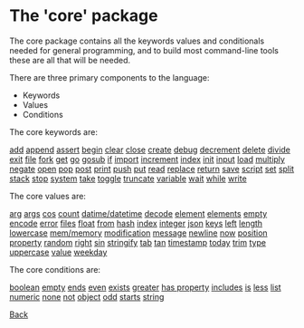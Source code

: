 # The 'core' package

The core package contains all the keywords values and conditionals needed for general programming, and to build most command-line tools these are all that will be needed.

There are three primary components to the language:

 - Keywords
 - Values
 - Conditions

The core keywords are:

[add](keywords/add.md) [append](keywords/append.md) [assert](keywords/assert.md) [begin](keywords/begin.md) [clear](keywords/clear.md) [close](keywords/close.md) [create](keywords/create.md) [debug](keywords/debug.md) [decrement](keywords/decrement.md) [delete](keywords/delete.md) [divide](keywords/divide.md) [exit](keywords/exit.md) [file](keywords/file.md) [fork](keywords/fork.md) [get](keywords/get.md) [go](keywords/go.md) [gosub](keywords/gosub.md) [if](keywords/if.md) [import](keywords/import.md) [increment](keywords/increment.md) [index](keywords/index.md) [init](keywords/init.md) [input](keywords/input.md) [load](keywords/load.md) [multiply](keywords/multiply.md) [negate](keywords/negate.md) [open](keywords/open.md) [pop](keywords/pop.md) [post](keywords/post.md) [print](keywords/print.md) [push](keywords/push.md) [put](keywords/put.md) [read](keywords/read.md) [replace](keywords/replace.md) [return](keywords/return.md) [save](keywords/save.md) [script](keywords/script.md) [set](keywords/set.md) [split](keywords/split.md) [stack](keywords/stack.md) [stop](keywords/stop.md) [system](keywords/system.md) [take](keywords/take.md) [toggle](keywords/toggle.md) [truncate](keywords/truncate.md) [variable](keywords/variable.md) [wait](keywords/wait.md) [while](keywords/while.md) [write](keywords/write.md)

The core values are:

[arg](values/arg.md) [args](values/args.md) [cos](values/cos.md) [count](values/count.md) [datime/datetime](values/datime.md) [decode](values/decode.md) [element](values/element.md) [elements](values/elements.md) [empty](values/empty.md) [encode](values/encode.md) [error](values/error.md) [files](values/files.md) [float](values/float.md) [from](values/from.md) [hash](values/hash.md) [index](values/index.md) [integer](values/integer.md) [json](values/json.md) [keys](values/keys.md) [left](values/left.md) [length](values/length.md) [lowercase](values/lowercase.md) [mem/memory](values/mem.md) [modification](values/modification.md) [message](values/message.md) [newline](values/newline.md) [now](values/now.md) [position](values/position.md) [property](values/property.md) [random](values/random.md) [right](values/right.md) [sin](values/sin.md) [stringify](values/stringify.md) [tab](values/tab.md) [tan](values/tan.md) [timestamp](values/timestamp.md) [today](values/today.md) [trim](values/trim.md) [type](values/type.md) [uppercase](values/uppercase.md) [value](values/value.md) [weekday](values/weekday.md)

The core conditions are:

[boolean](conditions/boolean.md) [empty](conditions/empty.md) [ends](conditions/ends.md) [even](conditions/even.md) [exists](conditions/exists.md) [greater](conditions/greater.md) [has property](conditions/hasProperty.md) [includes](conditions/includes.md) [is](conditions/is.md) [less](conditions/less.md) [list](conditions/list.md) [numeric](conditions/numeric.md) [none](conditions/none.md) [not](conditions/not.md) [object](conditions/object.md) [odd](conditions/odd.md) [starts](conditions/starts.md) [string](conditions/string.md) 

[Back](../README.md)
